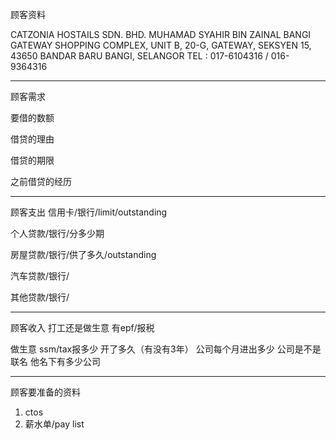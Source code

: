 顾客资料

CATZONIA HOSTAILS SDN. BHD. MUHAMAD SYAHIR BIN ZAINAL BANGI GATEWAY SHOPPING COMPLEX, UNIT B, 20-G, GATEWAY, SEKSYEN 15, 43650 BANDAR BARU BANGI, SELANGOR TEL : 017-6104316 / 016-9364316

-----------------
顾客需求


要借的数额

借贷的理由

借贷的期限

之前借贷的经历


--------------
顾客支出
信用卡/银行/limit/outstanding


个人贷款/银行/分多少期

房屋贷款/银行/供了多久/outstanding

汽车贷款/银行/


其他贷款/银行/

-----------
顾客收入
打工还是做生意
有epf/报税

做生意 ssm/tax报多少
开了多久（有没有3年）
公司每个月进出多少
公司是不是联名
他名下有多少公司

-------
顾客要准备的资料
1. ctos
2. 薪水单/pay list




